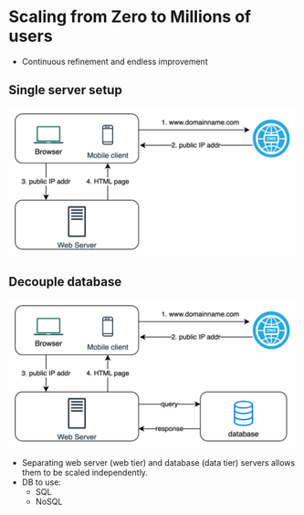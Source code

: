 # Scaling from Zero to Millions of users

- Continuous refinement and endless improvement

## Single server setup

![single server](images/simple-single-server.png)

## Decouple database

![DB tier](images/web-db-tiers.png)

- Separating web server (web tier) and database  (data tier) servers allows them to be scaled independently.
- DB to use:
  - SQL
  - NoSQL

